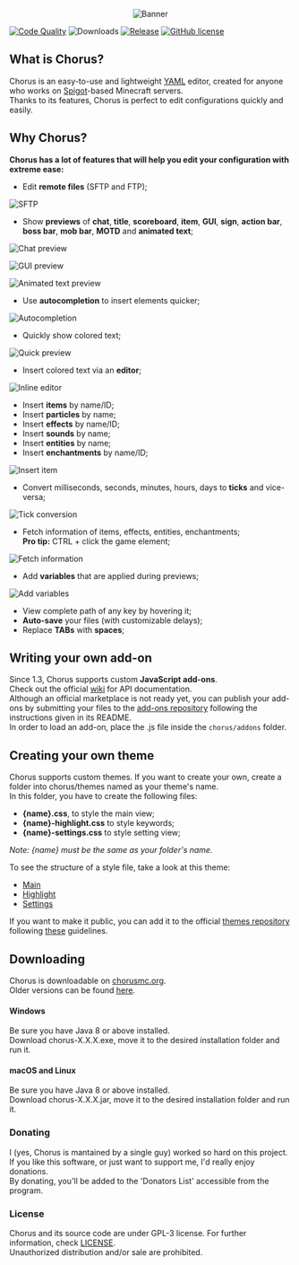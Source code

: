 <p align="center">
  <img src="https://i.imgur.com/4FyinoS.png" alt="Banner" />
</p>

[![Code Quality](https://www.codefactor.io/repository/github/iamgio/chorus/badge)](https://www.codefactor.io/repository/github/iamgio/chorus) ![Downloads](https://img.shields.io/github/downloads/iamgio/chorus/total.svg) [![Release](https://img.shields.io/github/release/iamgio/chorus.svg)](https://chorusmc.org) [![GitHub license](https://img.shields.io/github/license/iAmGio/chorus)](https://github.com/iAmGio/chorus/blob/master/LICENSE)

## What is Chorus?
Chorus is an easy-to-use and lightweight [YAML](http://yaml.org/) editor, created for anyone who works on [Spigot](https://spigotmc.org)-based Minecraft servers.  
Thanks to its features, Chorus is perfect to edit configurations quickly and easily. 

## Why Chorus?
**Chorus has a lot of features that will help you edit your configuration with extreme ease:**   
   
   
* Edit **remote files** (SFTP and FTP);

![SFTP](https://i.imgur.com/hbDH51r.png)

* Show **previews** of **chat**, **title**, **scoreboard**, **item**, **GUI**, **sign**, **action bar**, **boss bar**, **mob bar**, **MOTD** and **animated text**;   
   
![Chat preview](https://i.imgur.com/wHnDKvA.png)   

![GUI preview](https://i.imgur.com/ENLn206.png)   

![Animated text preview](https://i.imgur.com/RkKJMPm.gif)   

* Use **autocompletion** to insert elements quicker;
   
![Autocompletion](https://i.imgur.com/PvvNhs5.png)
   
* Quickly show colored text;   
    
![Quick preview](https://i.imgur.com/N2MrEMD.png)   
   
* Insert colored text via an **editor**;  
    
![Inline editor](https://i.imgur.com/coRGKGt.png)   
   
* Insert **items** by name/ID;
* Insert **particles** by name;
* Insert **effects** by name/ID;
* Insert **sounds** by name;
* Insert **entities** by name;
* Insert **enchantments** by name/ID;   
   
![Insert item](https://i.imgur.com/TbRM1L9.png)   
   
* Convert milliseconds, seconds, minutes, hours, days to **ticks** and vice-versa;
      
![Tick conversion](https://i.imgur.com/o8pQhmJ.png)   

* Fetch information of items, effects, entities, enchantments;  
**Pro tip:** CTRL + click the game element;
   
![Fetch information](https://i.imgur.com/Rak3cUa.png)   

* Add **variables** that are applied during previews;   
   
![Add variables](https://i.imgur.com/Fg0FC69.png)  
 
* View complete path of any key by hovering it;   
* **Auto-save** your files (with customizable delays);
* Replace **TABs** with **spaces**;

## Writing your own add-on
Since 1.3, Chorus supports custom **JavaScript add-ons**.   
Check out the official [wiki](https://github.com/iAmGio/chorus/wiki) for API documentation.  
Although an official marketplace is not ready yet, you can publish your add-ons by submitting your files to the [add-ons repository](https://github.com/iAmGio/chorus-addons) following the instructions given in its README.  
In order to load an add-on, place the .js file inside the `chorus/addons` folder.

## Creating your own theme
Chorus supports custom themes. If you want to create your own, create a folder into chorus/themes named as your theme's name.   
In this folder, you have to create the following files:
* **{name}.css**, to style the main view;    
* **{name}-highlight.css** to style keywords;    
* **{name}-settings.css** to style setting view;    

_Note: {name} must be the same as your folder's name._

To see the structure of a style file, take a look at this theme:   
* [Main](https://github.com/iAmGio/chorus/blob/master/src/assets/styles/light.css)       
* [Highlight](https://github.com/iAmGio/chorus/blob/master/src/assets/styles/light-highlight.css)    
* [Settings](https://github.com/iAmGio/chorus/blob/master/src/assets/styles/light-settings.css)

If you want to make it public, you can add it to the official [themes repository](https://github.com/iAmGio/chorus-themes) following [these](https://github.com/iAmGio/chorus-themes/blob/master/README.md) guidelines.

## Downloading
Chorus is downloadable on [chorusmc.org](https://chorusmc.org).  
Older versions can be found [here](https://github.com/iAmGio/chorus/releases).  

#### Windows
Be sure you have Java 8 or above installed.   
Download chorus-X.X.X.exe, move it to the desired installation folder and run it.  

#### macOS and Linux
Be sure you have Java 8 or above installed.  
Download chorus-X.X.X.jar, move it to the desired installation folder and run it.  

### Donating
I (yes, Chorus is mantained by a single guy) worked so hard on this project.  
If you like this software, or just want to support me, I'd really enjoy donations.     
By donating, you'll be added to the 'Donators List' accessible from the program.

### License
Chorus and its source code are under GPL-3 license. For further information, check [LICENSE](https://github.com/iAmGio/chorus/blob/master/LICENSE).  
Unauthorized distribution and/or sale are prohibited.